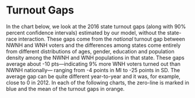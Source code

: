 # Turnout Gaps

In the chart below, we look at the 2016 state turnout gaps
(along with 90% percent confidence intervals) estimated
by our model, without the state-race interaction.
These gaps come from the *national* turnout gap between NWNH and WNH voters and the
differences among states come entirely from different distributions of ages,
gender, education and population density among the NWNH and WNH
populations in that state.  These gaps
average about -10 pts—indicating 9% more WNH voters turned out than NWNH nationally—
ranging from -4 points in MI to -25 points in SD.
The average gap can be quite different year-to-year and it was, for example, close to 0 in 2012.
In each of the following charts, the zero-line is marked in blue and the mean of the
turnout gaps in orange.
